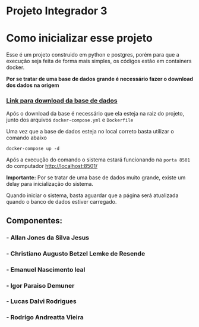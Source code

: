 # Projeto Integrador 3

# Como inicializar esse projeto

Esse é um projeto construido em python e postgres, porém para que a execução seja feita de forma mais simples, os códigos estão em containers docker.

**Por se tratar de uma base de dados grande é necessário fazer o download dos dados na origem**

### [Link para download da base de dados](https://www.kaggle.com/datasets/lfarhat/brasil-students-scholarship-prouni-20052019)

Após o download da base é necessário que ela esteja na raiz do projeto, junto dos arquivos `docker-compose.yml` e `Dockerfile`

Uma vez que a base de dados esteja no local correto basta utilizar o comando abaixo

```
docker-compose up -d
```

Após a execução do comando o sistema estará funcionando na `porta 8501` do computador
[http://localhost:8501/](http://localhost:8501/)

**Importante:** Por se tratar de uma base de dados muito grande, existe um delay para inicialização do sistema.

Quando iniciar o sistema, basta aguardar que a página será atualizada quando o banco de dados estiver carregado.

## Componentes:

### - Allan Jones da Silva Jesus

### - Christiano Augusto Betzel Lemke de Resende

### - Emanuel Nascimento leal

### - Igor Paraiso Demuner

### - Lucas Dalvi Rodrigues

### - Rodrigo Andreatta Vieira
